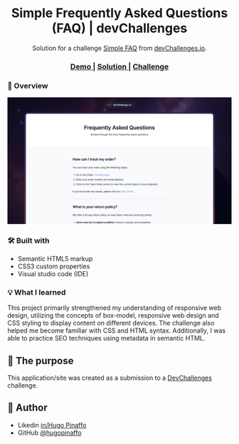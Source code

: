 <h1 align="center">Simple Frequently Asked Questions (FAQ) | devChallenges</h1>

<div align="center">
   Solution for a challenge <a href="https://devchallenges.io/challenge/simple-faq-challenge" target="_blank">Simple FAQ</a> from <a href="http://devchallenges.io" target="_blank">devChallenges.io</a>.
</div>

<div align="center">
  <h3>
    <a href="https://hugopinaffo.github.io/simple-faq-devchallenges-project/">
      Demo
    </a>
    <span> | </span>
    <a href="https://github.com/hugopinaffo/simple-faq-devchallenges-project">
      Solution
    </a>
    <span> | </span>
    <a href="https://devchallenges.io/challenge/simple-faq-challenge">
      Challenge
    </a>
  </h3>
</div>

### 🚀 Overview

![screenshot](./assets/thumbnail.jpg)

### 🛠️ Built with

- Semantic HTML5 markup
- CSS3 custom properties
- Visual studio code (IDE)

### 💡 What I learned

This project primarily strengthened my understanding of responsive web design, utilizing the concepts of box-model, responsive web design and CSS styling to display content on different devices. The challenge also helped me become familiar with CSS and HTML syntax. Additionally, I was able to practice SEO techniques using metadata in semantic HTML.

## 🎯 The purpose

This application/site was created as a submission to a [DevChallenges](https://devchallenges.io/challenges-dashboard) challenge.

## 👤 Author

- Likedin [in/Hugo Pinaffo](https://www.linkedin.com/in/hugo-pinaffo/)
- GitHub [@hugopinaffo](https://github.com/hugopinaffo)
